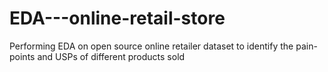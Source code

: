 # EDA---online-retail-store
Performing EDA on open source online retailer dataset to identify the pain-points and USPs of different products sold
